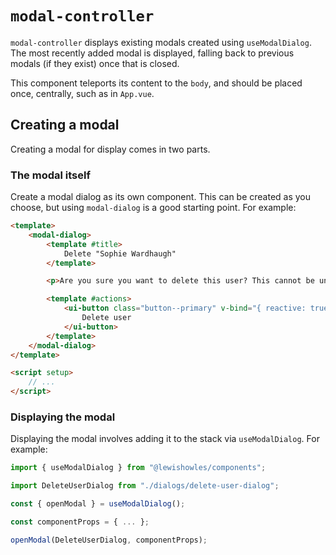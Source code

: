 # `modal-controller`

`modal-controller` displays existing modals created using `useModalDialog`. The most recently added modal is displayed, falling back to previous modals (if they exist) once that is closed.

This component teleports its content to the `body`, and should be placed once, centrally, such as in `App.vue`.

## Creating a modal

Creating a modal for display comes in two parts.

### The modal itself

Create a modal dialog as its own component. This can be created as you choose, but using `modal-dialog` is a good starting point. For example:

```html
<template>
	<modal-dialog>
		<template #title>
			Delete "Sophie Wardhaugh"
		</template>

		<p>Are you sure you want to delete this user? This cannot be undone.</p>

		<template #actions>
			<ui-button class="button--primary" v-bind="{ reactive: true }">
				Delete user
			</ui-button>
		</template>
	</modal-dialog>
</template>

<script setup>
	// ...
</script>
```

### Displaying the modal

Displaying the modal involves adding it to the stack via `useModalDialog`. For example:

```javascript
import { useModalDialog } from "@lewishowles/components";

import DeleteUserDialog from "./dialogs/delete-user-dialog";

const { openModal } = useModalDialog();

const componentProps = { ... };

openModal(DeleteUserDialog, componentProps);
```
